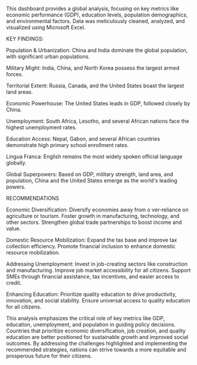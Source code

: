 This dashboard provides a global analysis, focusing on key metrics like economic performance (GDP), education levels, population demographics, and environmental factors. Data was meticulously cleaned, analyzed, and visualized using Microsoft Excel.

KEY FINDINGS:

Population & Urbanization: China and India dominate the global population, with significant urban populations.

Military Might: India, China, and North Korea possess the largest armed forces.

Territorial Extent: Russia, Canada, and the United States boast the largest land areas.

Economic Powerhouse: The United States leads in GDP, followed closely by China.

Unemployment: South Africa, Lesotho, and several African nations face the highest unemployment rates.

Education Access: Nepal, Gabon, and several African countries demonstrate high primary school enrollment rates.

Lingua Franca: English remains the most widely spoken official language globally.

Global Superpowers: Based on GDP, military strength, land area, and population, China and the United States emerge as the world's leading powers.

RECOMMENDATIONS

Economic Diversification:
Diversify economies away from o
ver-reliance on agriculture or tourism.
Foster growth in manufacturing, technology, and other sectors. Strengthen global trade partnerships to boost income and value.

Domestic Resource Mobilization:
Expand the tax base and improve tax collection efficiency. Promote financial inclusion to enhance domestic resource mobilization.

Addressing Unemployment:
Invest in job-creating sectors like construction and manufacturing.
Improve job market accessibility for all citizens. Support SMEs through financial assistance, tax incentives, and easier access to credit.

Enhancing Education:
Prioritize quality education to drive productivity, innovation, and social stability. Ensure universal access to quality education for all citizens.

This analysis emphasizes the critical role of key metrics like GDP, education, unemployment, and population in guiding policy decisions. Countries that prioritize economic diversification, job creation, and quality education are better positioned for sustainable growth and improved social outcomes. By addressing the challenges highlighted and implementing the recommended strategies, nations can strive towards a more equitable and prosperous future for their citizens.
